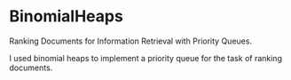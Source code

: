 # BinomialHeaps
Ranking Documents for Information Retrieval with Priority Queues.

I used binomial heaps to implement a priority queue for the
task of ranking documents.

